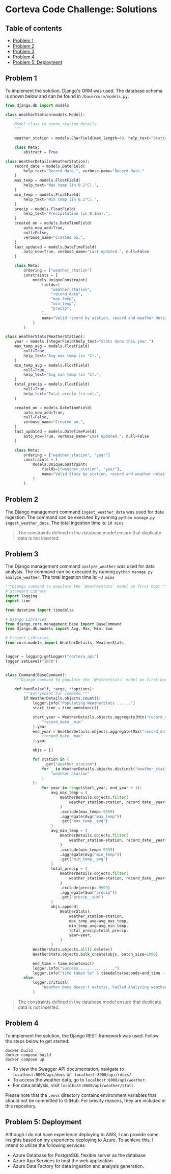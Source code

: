 # Corteva Code Challenge: Solutions

<!-- toc -->

## Table of contents

-   [Problem 1](#problem-1)
-   [Problem 2](#problem-2)
-   [Problem 3](#problem-3)
-   [Problem 4](#problem-4)
-   [Problem 5: Deployment](#problem-5-deployment)

<!-- tocstop -->

## Problem 1

To implement the solution, Django's ORM was used. The database schema is shown
below and can be found in `/base/core/models.py`.

```python
from django.db import models

class WeatherStation(models.Model):
    """
    Model class to store station details.
    """

    weather_station = models.CharField(max_length=40, help_text="Station ID.")

    class Meta:
        abstract = True

class WeatherDetails(WeatherStation):
    record_date = models.DateField(
        help_text="Record date.", verbose_name="Record date."
    )
    max_temp = models.FloatField(
        help_text="Max temp (in 0.1°C).",
    )
    min_temp = models.FloatField(
        help_text="Min temp (in 0.1°C).",
    )
    precip = models.FloatField(
        help_text="Precipitation (in 0.1mm).",
    )
    created_on = models.DateTimeField(
        auto_now_add=True,
        null=False,
        verbose_name="Created on.",
    )
    last_updated = models.DateTimeField(
        auto_now=True, verbose_name="Last updated.", null=False
    )

    class Meta:
        ordering = ["weather_station"]
        constraints = [
            models.UniqueConstraint(
                fields=[
                    "weather_station",
                    "record_date",
                    "max_temp",
                    "min_temp",
                    "precip",
                ],
                name="Valid record by station, record and weather details.",
            )
        ]

class WeatherStats(WeatherStation):
    year = models.IntegerField(help_text="Stats done this year.")
    max_temp_avg = models.FloatField(
        null=True,
        help_text="Avg max temp (in °C).",
    )
    min_temp_avg = models.FloatField(
        null=True,
        help_text="Avg min temp (in °C).",
    )
    total_precip = models.FloatField(
        null=True,
        help_text="Total precip (in cm).",
    )

    created_on = models.DateTimeField(
        auto_now_add=True,
        null=False,
        verbose_name="Created on.",
    )
    last_updated = models.DateTimeField(
        auto_now=True, verbose_name="Last updated.", null=False
    )

    class Meta:
        ordering = ["weather_station", "year"]
        constraints = [
            models.UniqueConstraint(
                fields=["weather_station", "year"],
                name="Valid Stats by station, record and weather details.",
            )
        ]
```

## Problem 2

The Django management command `ingest_weather_data` was used for data ingestion.
The command can be executed by running `python manage.py ingest_weather_data`.
The total ingestion time is: `10 mins`

> The constraints defined in the database model ensure that duplicate data is
not inserted.

## Problem 3

The Django management command `analyze_weather` was used for data analysis.
The command can be executed by running `python manage.py analyze_weather`.
The total ingestion time is: `~3 mins`

```python
"""Django command to populate the `WeatherStats` model on first boot."""
# Standard Library
import logging
import time

from datetime import timedelta

# Django Libraries
from django.core.management.base import BaseCommand
from django.db.models import Avg, Max, Min, Sum

# Project Libraries
from core.models import WeatherDetails, WeatherStats


logger = logging.getLogger("corteva_api")
logger.setLevel("INFO")


class Command(BaseCommand):
    """Django command to populate the `WeatherStats` model on first boot."""

    def handle(self, *args, **options):
        """Entrypoint for command."""
        if WeatherDetails.objects.count():
            logger.info("Populating WeatherStats ......")
            start_time = time.monotonic()

            start_year = WeatherDetails.objects.aggregate(Min("record_date"))[
                "record_date__min"
            ].year
            end_year = WeatherDetails.objects.aggregate(Max("record_date"))[
                "record_date__max"
            ].year

            objs = []

            for station in (
                _.get("weather_station")
                for _ in WeatherDetails.objects.distinct("weather_station").values(
                    "weather_station"
                )
            ):
                for year in range(start_year, end_year + 1):
                    avg_max_temp = (
                        WeatherDetails.objects.filter(
                            weather_station=station, record_date__year=year
                        )
                        .exclude(max_temp=-9999)
                        .aggregate(Avg("max_temp"))
                        .get("max_temp__avg")
                    )
                    avg_min_temp = (
                        WeatherDetails.objects.filter(
                            weather_station=station, record_date__year=year
                        )
                        .exclude(min_temp=-9999)
                        .aggregate(Avg("min_temp"))
                        .get("min_temp__avg")
                    )
                    total_precip = (
                        WeatherDetails.objects.filter(
                            weather_station=station, record_date__year=year
                        )
                        .exclude(precip=-9999)
                        .aggregate(Sum("precip"))
                        .get("precip__sum")
                    )
                    objs.append(
                        WeatherStats(
                            weather_station=station,
                            max_temp_avg=avg_max_temp,
                            min_temp_avg=avg_min_temp,
                            total_precip=total_precip,
                            year=year,
                        )
                    )
            WeatherStats.objects.all().delete()
            WeatherStats.objects.bulk_create(objs, batch_size=1000)

            end_time = time.monotonic()
            logger.info("Success................")
            logger.info("time taken %s" % timedelta(seconds=end_time - start_time))
        else:
            logger.critical(
                "Weather Data doesn't exists!, Failed Analyzing weather data."
            )

```

> The constraints defined in the database model ensure that duplicate data is
not inserted.


## Problem 4

To implement the solution, the Django REST framework was used. Follow the steps
below to get started:

```shell
docker build .
docker compose build
docker compose up
```

* To view the Swagger API documentation, navigate to `localhost:8000/api/docs` or `
  localhost:8000/api/rdocs/`.
* To access the weather data, go to `localhost:8000/api/weather`.
* For data analysis, visit `localhost:8000/api/weather/stats`.


Please note that the `.envs` directory contains environment variables that
should not be committed to GitHub. For brevity reasons, they are included in
this repository.

## Problem 5: Deployment

Although I do not have experience deploying to AWS, I can provide some insights
based on my experience deploying to Azure. To achieve this, I intend to utilize
the following services:

* Azure Database for PostgreSQL flexible server as the database
* Azure App Services to host the web application
* Azure Data Factory for data ingestion and analysis generation.
